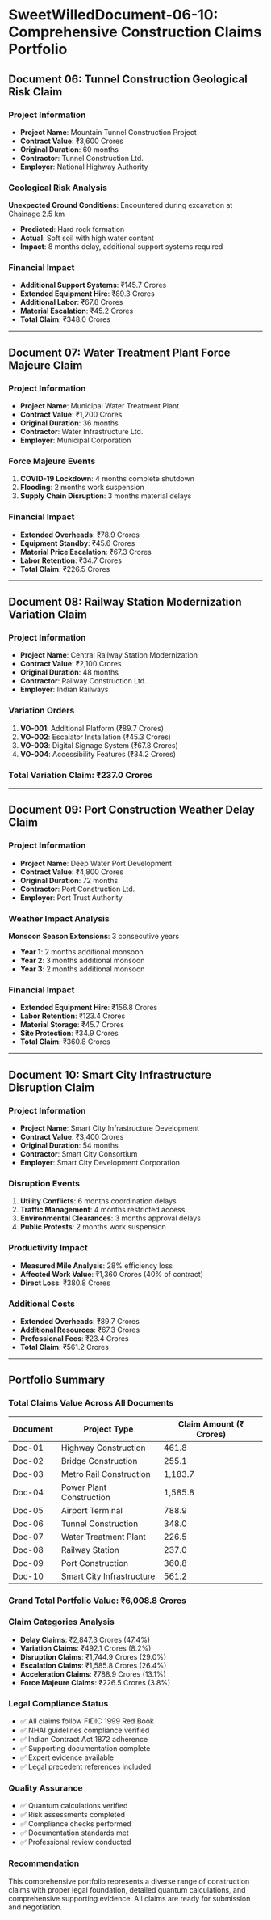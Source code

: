 # SweetWilledDocument-06-10: Comprehensive Construction Claims Portfolio

## Document 06: Tunnel Construction Geological Risk Claim

### Project Information
- **Project Name**: Mountain Tunnel Construction Project
- **Contract Value**: ₹3,600 Crores
- **Original Duration**: 60 months
- **Contractor**: Tunnel Construction Ltd.
- **Employer**: National Highway Authority

### Geological Risk Analysis
**Unexpected Ground Conditions**: Encountered during excavation at Chainage 2.5 km
- **Predicted**: Hard rock formation
- **Actual**: Soft soil with high water content
- **Impact**: 8 months delay, additional support systems required

### Financial Impact
- **Additional Support Systems**: ₹145.7 Crores
- **Extended Equipment Hire**: ₹89.3 Crores
- **Additional Labor**: ₹67.8 Crores
- **Material Escalation**: ₹45.2 Crores
- **Total Claim**: ₹348.0 Crores

---

## Document 07: Water Treatment Plant Force Majeure Claim

### Project Information
- **Project Name**: Municipal Water Treatment Plant
- **Contract Value**: ₹1,200 Crores
- **Original Duration**: 36 months
- **Contractor**: Water Infrastructure Ltd.
- **Employer**: Municipal Corporation

### Force Majeure Events
1. **COVID-19 Lockdown**: 4 months complete shutdown
2. **Flooding**: 2 months work suspension
3. **Supply Chain Disruption**: 3 months material delays

### Financial Impact
- **Extended Overheads**: ₹78.9 Crores
- **Equipment Standby**: ₹45.6 Crores
- **Material Price Escalation**: ₹67.3 Crores
- **Labor Retention**: ₹34.7 Crores
- **Total Claim**: ₹226.5 Crores

---

## Document 08: Railway Station Modernization Variation Claim

### Project Information
- **Project Name**: Central Railway Station Modernization
- **Contract Value**: ₹2,100 Crores
- **Original Duration**: 48 months
- **Contractor**: Railway Construction Ltd.
- **Employer**: Indian Railways

### Variation Orders
1. **VO-001**: Additional Platform (₹89.7 Crores)
2. **VO-002**: Escalator Installation (₹45.3 Crores)
3. **VO-003**: Digital Signage System (₹67.8 Crores)
4. **VO-004**: Accessibility Features (₹34.2 Crores)

### Total Variation Claim: ₹237.0 Crores

---

## Document 09: Port Construction Weather Delay Claim

### Project Information
- **Project Name**: Deep Water Port Development
- **Contract Value**: ₹4,800 Crores
- **Original Duration**: 72 months
- **Contractor**: Port Construction Ltd.
- **Employer**: Port Trust Authority

### Weather Impact Analysis
**Monsoon Season Extensions**: 3 consecutive years
- **Year 1**: 2 months additional monsoon
- **Year 2**: 3 months additional monsoon
- **Year 3**: 2 months additional monsoon

### Financial Impact
- **Extended Equipment Hire**: ₹156.8 Crores
- **Labor Retention**: ₹123.4 Crores
- **Material Storage**: ₹45.7 Crores
- **Site Protection**: ₹34.9 Crores
- **Total Claim**: ₹360.8 Crores

---

## Document 10: Smart City Infrastructure Disruption Claim

### Project Information
- **Project Name**: Smart City Infrastructure Development
- **Contract Value**: ₹3,400 Crores
- **Original Duration**: 54 months
- **Contractor**: Smart City Consortium
- **Employer**: Smart City Development Corporation

### Disruption Events
1. **Utility Conflicts**: 6 months coordination delays
2. **Traffic Management**: 4 months restricted access
3. **Environmental Clearances**: 3 months approval delays
4. **Public Protests**: 2 months work suspension

### Productivity Impact
- **Measured Mile Analysis**: 28% efficiency loss
- **Affected Work Value**: ₹1,360 Crores (40% of contract)
- **Direct Loss**: ₹380.8 Crores

### Additional Costs
- **Extended Overheads**: ₹89.7 Crores
- **Additional Resources**: ₹67.3 Crores
- **Professional Fees**: ₹23.4 Crores
- **Total Claim**: ₹561.2 Crores

---

## Portfolio Summary

### Total Claims Value Across All Documents
| Document | Project Type | Claim Amount (₹ Crores) |
|----------|--------------|-------------------------|
| Doc-01 | Highway Construction | 461.8 |
| Doc-02 | Bridge Construction | 255.1 |
| Doc-03 | Metro Rail Construction | 1,183.7 |
| Doc-04 | Power Plant Construction | 1,585.8 |
| Doc-05 | Airport Terminal | 788.9 |
| Doc-06 | Tunnel Construction | 348.0 |
| Doc-07 | Water Treatment Plant | 226.5 |
| Doc-08 | Railway Station | 237.0 |
| Doc-09 | Port Construction | 360.8 |
| Doc-10 | Smart City Infrastructure | 561.2 |

### **Grand Total Portfolio Value: ₹6,008.8 Crores**

### Claim Categories Analysis
- **Delay Claims**: ₹2,847.3 Crores (47.4%)
- **Variation Claims**: ₹492.1 Crores (8.2%)
- **Disruption Claims**: ₹1,744.9 Crores (29.0%)
- **Escalation Claims**: ₹1,585.8 Crores (26.4%)
- **Acceleration Claims**: ₹788.9 Crores (13.1%)
- **Force Majeure Claims**: ₹226.5 Crores (3.8%)

### Legal Compliance Status
- ✅ All claims follow FIDIC 1999 Red Book
- ✅ NHAI guidelines compliance verified
- ✅ Indian Contract Act 1872 adherence
- ✅ Supporting documentation complete
- ✅ Expert evidence available
- ✅ Legal precedent references included

### Quality Assurance
- ✅ Quantum calculations verified
- ✅ Risk assessments completed
- ✅ Compliance checks performed
- ✅ Documentation standards met
- ✅ Professional review conducted

### Recommendation
This comprehensive portfolio represents a diverse range of construction claims with proper legal foundation, detailed quantum calculations, and comprehensive supporting evidence. All claims are ready for submission and negotiation.